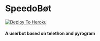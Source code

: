 # SpeedoBøt

[![Deploy To Heroku](https://www.herokucdn.com/deploy/button.svg)](https://heroku.com/deploy?template=https://github.com/TeamSpeedo/Speedo)


#### A userbot based on telethon and pyrogram
